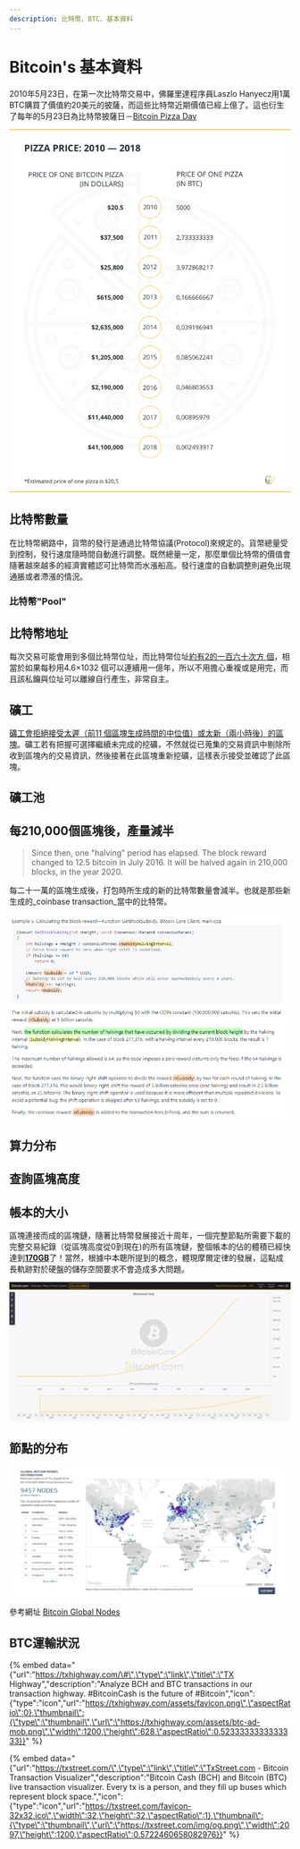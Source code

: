 ```yaml
---
description: 比特幣、BTC、基本資料
---
```


# Bitcoin's 基本資料

 2010年5月23日，在第一次比特幣交易中，佛羅里達程序員Laszlo Hanyecz用1萬BTC購買了價值約20美元的披薩，而這些比特幣近期價值已經上億了。這也衍生了每年的5月23日為比特幣披薩日－[Bitcoin Pizza Day](https://cointelegraph.com/news/bitcoin-pizza-day-8-years-later-where-can-you-buy-pizza-with-bitcoin)

![](.gitbook/assets/c28f593450ab238db780f62a0566fd22.png)

## 比特幣數量

在比特幣網路中，貨幣的發行是通過比特幣協議\(Protocol\)來規定的。貨幣總量受到控制，發行速度隨時間自動進行調整。既然總量一定，那麼單個比特幣的價值會隨著越來越多的經濟實體認可比特幣而水漲船高。發行速度的自動調整則避免出現通脹或者滯漲的情況。

### 比特幣"Pool"

## 比特幣地址

每次交易可能會用到多個比特幣位址，而比特幣位址[約有2的一百六十次方 個](https://bitcointalk.org/index.php?topic=24268.0)，相當於如果每秒用4.6×1032 個可以連續用一億年，所以不用擔心重複或是用完，而且該私鑰與位址可以離線自行產生，非常自主。

## 礦工

 [礦工會拒絕接受太遲（前11 個區塊生成時間的中位值）或太新（兩小時後）的區塊](https://en.bitcoin.it/wiki/Block_timestamp)。礦工若有把握可選擇繼續未完成的挖礦，不然就從已蒐集的交易資訊中剔除所收到區塊內的交易資訊，然後接著在此區塊重新挖礦，這樣表示接受並確認了此區塊。

## 礦工池



## 每210,000個區塊後，產量減半

> Since then, one "halving" period has elapsed. The block reward changed to 12.5 bitcoin in July 2016. It will be halved again in 210,000 blocks, in the year 2020.

每二十一萬的區塊生成後，打包時所生成的新的比特幣數量會減半。也就是那些新生成的_coinbase transaction_當中的比特幣。

![](.gitbook/assets/image%20%289%29.png)

## 算力分布



## 查詢區塊高度



## 帳本的大小

區塊連接而成的區塊鏈，隨著比特幣發展接近十周年，一個完整節點所需要下載的完整交易紀錄（從區塊高度從0到現在\)的所有區塊鏈，整個帳本的佔的體積已經快達到[**170GB**](https://charts.bitcoin.com/chart/blockchain-size)了！當然，根據中本聰所提到的概念，體現摩爾定律的發展，這點成長軌跡對於硬盤的儲存空間要求不會造成多大問題。

![](.gitbook/assets/wei-xin-jie-tu-20180807174552.png)

## 節點的分布

![&#x53C3;&#x8003;&#x7DB2;&#x5740;](.gitbook/assets/wei-xin-jie-tu-20180809092451.png)

參考網址 [Bitcoin Global Nodes](https://bitnodes.earn.com/)



## BTC運輸狀況

{% embed data="{\"url\":\"https://txhighway.com/\#\",\"type\":\"link\",\"title\":\"TX Highway\",\"description\":\"Analyze BCH and BTC transactions in our transaction highway. \#BitcoinCash is the future of \#Bitcoin\",\"icon\":{\"type\":\"icon\",\"url\":\"https://txhighway.com/assets/favicon.png\",\"aspectRatio\":0},\"thumbnail\":{\"type\":\"thumbnail\",\"url\":\"https://txhighway.com/assets/btc-ad-mob.png\",\"width\":1200,\"height\":628,\"aspectRatio\":0.5233333333333333}}" %}

{% embed data="{\"url\":\"https://txstreet.com/\",\"type\":\"link\",\"title\":\"TxStreet.com - Bitcoin Transaction Visualizer\",\"description\":\"Bitcoin Cash \(BCH\) and Bitcoin \(BTC\) live transaction visualizer. Every tx is a person, and they fill up buses which represent block space.\",\"icon\":{\"type\":\"icon\",\"url\":\"https://txstreet.com/favicon-32x32.ico\",\"width\":32,\"height\":32,\"aspectRatio\":1},\"thumbnail\":{\"type\":\"thumbnail\",\"url\":\"https://txstreet.com/img/og.png\",\"width\":2097,\"height\":1200,\"aspectRatio\":0.5722460658082976}}" %}



